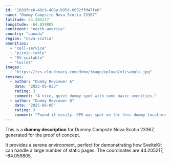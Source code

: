 ```yaml
---
id: "1689fce0-48c9-408a-b95d-6632ffd47fe0"
name: "Dummy Campsite Nova Scotia 23367"
latitude: 44.205217
longitude: -64.059805
continent: "north-america"
country: "canada"
region: "nova-scotia"
amenities:
  - "cell-service"
  - "picnic-table"
  - "RV-suitable"
  - "toilet"
images:
  - "https://res.cloudinary.com/demo/image/upload/v1/sample.jpg"
reviews:
  - author: "Dummy Reviewer A"
    date: "2025-05-023"
    rating: 3
    comment: "A nice, quiet dummy spot with some basic amenities."
  - author: "Dummy Reviewer B"
    date: "2025-06-06"
    rating: 3
    comment: "Found it easily. GPS was spot on for this dummy location."
---
```


This is a **dummy description** for Dummy Campsite Nova Scotia 23367, generated for the proof of concept.

It provides a serene environment, perfect for demonstrating how SvelteKit can handle a large number of static pages. The coordinates are 44.205217, -64.059805.
